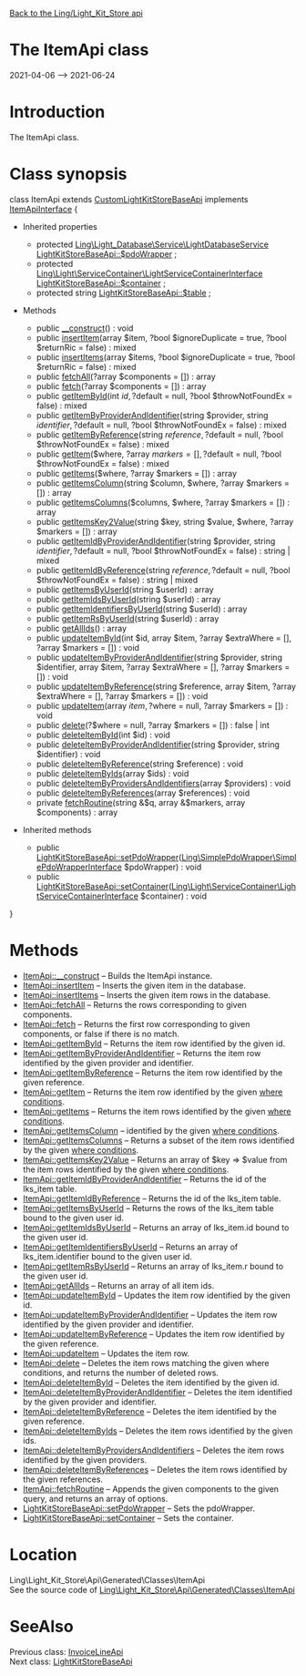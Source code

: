[Back to the Ling/Light_Kit_Store api](https://github.com/lingtalfi/Light_Kit_Store/blob/master/doc/api/Ling/Light_Kit_Store.md)



The ItemApi class
================
2021-04-06 --> 2021-06-24






Introduction
============

The ItemApi class.



Class synopsis
==============


class <span class="pl-k">ItemApi</span> extends [CustomLightKitStoreBaseApi](https://github.com/lingtalfi/Light_Kit_Store/blob/master/doc/api/Ling/Light_Kit_Store/Api/Custom/Classes/CustomLightKitStoreBaseApi.md) implements [ItemApiInterface](https://github.com/lingtalfi/Light_Kit_Store/blob/master/doc/api/Ling/Light_Kit_Store/Api/Generated/Interfaces/ItemApiInterface.md) {

- Inherited properties
    - protected [Ling\Light_Database\Service\LightDatabaseService](https://github.com/lingtalfi/Light_Database/blob/master/doc/api/Ling/Light_Database/Service/LightDatabaseService.md) [LightKitStoreBaseApi::$pdoWrapper](#property-pdoWrapper) ;
    - protected [Ling\Light\ServiceContainer\LightServiceContainerInterface](https://github.com/lingtalfi/Light/blob/master/doc/api/Ling/Light/ServiceContainer/LightServiceContainerInterface.md) [LightKitStoreBaseApi::$container](#property-container) ;
    - protected string [LightKitStoreBaseApi::$table](#property-table) ;

- Methods
    - public [__construct](https://github.com/lingtalfi/Light_Kit_Store/blob/master/doc/api/Ling/Light_Kit_Store/Api/Generated/Classes/ItemApi/__construct.md)() : void
    - public [insertItem](https://github.com/lingtalfi/Light_Kit_Store/blob/master/doc/api/Ling/Light_Kit_Store/Api/Generated/Classes/ItemApi/insertItem.md)(array $item, ?bool $ignoreDuplicate = true, ?bool $returnRic = false) : mixed
    - public [insertItems](https://github.com/lingtalfi/Light_Kit_Store/blob/master/doc/api/Ling/Light_Kit_Store/Api/Generated/Classes/ItemApi/insertItems.md)(array $items, ?bool $ignoreDuplicate = true, ?bool $returnRic = false) : mixed
    - public [fetchAll](https://github.com/lingtalfi/Light_Kit_Store/blob/master/doc/api/Ling/Light_Kit_Store/Api/Generated/Classes/ItemApi/fetchAll.md)(?array $components = []) : array
    - public [fetch](https://github.com/lingtalfi/Light_Kit_Store/blob/master/doc/api/Ling/Light_Kit_Store/Api/Generated/Classes/ItemApi/fetch.md)(?array $components = []) : array
    - public [getItemById](https://github.com/lingtalfi/Light_Kit_Store/blob/master/doc/api/Ling/Light_Kit_Store/Api/Generated/Classes/ItemApi/getItemById.md)(int $id, ?$default = null, ?bool $throwNotFoundEx = false) : mixed
    - public [getItemByProviderAndIdentifier](https://github.com/lingtalfi/Light_Kit_Store/blob/master/doc/api/Ling/Light_Kit_Store/Api/Generated/Classes/ItemApi/getItemByProviderAndIdentifier.md)(string $provider, string $identifier, ?$default = null, ?bool $throwNotFoundEx = false) : mixed
    - public [getItemByReference](https://github.com/lingtalfi/Light_Kit_Store/blob/master/doc/api/Ling/Light_Kit_Store/Api/Generated/Classes/ItemApi/getItemByReference.md)(string $reference, ?$default = null, ?bool $throwNotFoundEx = false) : mixed
    - public [getItem](https://github.com/lingtalfi/Light_Kit_Store/blob/master/doc/api/Ling/Light_Kit_Store/Api/Generated/Classes/ItemApi/getItem.md)($where, ?array $markers = [], ?$default = null, ?bool $throwNotFoundEx = false) : mixed
    - public [getItems](https://github.com/lingtalfi/Light_Kit_Store/blob/master/doc/api/Ling/Light_Kit_Store/Api/Generated/Classes/ItemApi/getItems.md)($where, ?array $markers = []) : array
    - public [getItemsColumn](https://github.com/lingtalfi/Light_Kit_Store/blob/master/doc/api/Ling/Light_Kit_Store/Api/Generated/Classes/ItemApi/getItemsColumn.md)(string $column, $where, ?array $markers = []) : array
    - public [getItemsColumns](https://github.com/lingtalfi/Light_Kit_Store/blob/master/doc/api/Ling/Light_Kit_Store/Api/Generated/Classes/ItemApi/getItemsColumns.md)($columns, $where, ?array $markers = []) : array
    - public [getItemsKey2Value](https://github.com/lingtalfi/Light_Kit_Store/blob/master/doc/api/Ling/Light_Kit_Store/Api/Generated/Classes/ItemApi/getItemsKey2Value.md)(string $key, string $value, $where, ?array $markers = []) : array
    - public [getItemIdByProviderAndIdentifier](https://github.com/lingtalfi/Light_Kit_Store/blob/master/doc/api/Ling/Light_Kit_Store/Api/Generated/Classes/ItemApi/getItemIdByProviderAndIdentifier.md)(string $provider, string $identifier, ?$default = null, ?bool $throwNotFoundEx = false) : string | mixed
    - public [getItemIdByReference](https://github.com/lingtalfi/Light_Kit_Store/blob/master/doc/api/Ling/Light_Kit_Store/Api/Generated/Classes/ItemApi/getItemIdByReference.md)(string $reference, ?$default = null, ?bool $throwNotFoundEx = false) : string | mixed
    - public [getItemsByUserId](https://github.com/lingtalfi/Light_Kit_Store/blob/master/doc/api/Ling/Light_Kit_Store/Api/Generated/Classes/ItemApi/getItemsByUserId.md)(string $userId) : array
    - public [getItemIdsByUserId](https://github.com/lingtalfi/Light_Kit_Store/blob/master/doc/api/Ling/Light_Kit_Store/Api/Generated/Classes/ItemApi/getItemIdsByUserId.md)(string $userId) : array
    - public [getItemIdentifiersByUserId](https://github.com/lingtalfi/Light_Kit_Store/blob/master/doc/api/Ling/Light_Kit_Store/Api/Generated/Classes/ItemApi/getItemIdentifiersByUserId.md)(string $userId) : array
    - public [getItemRsByUserId](https://github.com/lingtalfi/Light_Kit_Store/blob/master/doc/api/Ling/Light_Kit_Store/Api/Generated/Classes/ItemApi/getItemRsByUserId.md)(string $userId) : array
    - public [getAllIds](https://github.com/lingtalfi/Light_Kit_Store/blob/master/doc/api/Ling/Light_Kit_Store/Api/Generated/Classes/ItemApi/getAllIds.md)() : array
    - public [updateItemById](https://github.com/lingtalfi/Light_Kit_Store/blob/master/doc/api/Ling/Light_Kit_Store/Api/Generated/Classes/ItemApi/updateItemById.md)(int $id, array $item, ?array $extraWhere = [], ?array $markers = []) : void
    - public [updateItemByProviderAndIdentifier](https://github.com/lingtalfi/Light_Kit_Store/blob/master/doc/api/Ling/Light_Kit_Store/Api/Generated/Classes/ItemApi/updateItemByProviderAndIdentifier.md)(string $provider, string $identifier, array $item, ?array $extraWhere = [], ?array $markers = []) : void
    - public [updateItemByReference](https://github.com/lingtalfi/Light_Kit_Store/blob/master/doc/api/Ling/Light_Kit_Store/Api/Generated/Classes/ItemApi/updateItemByReference.md)(string $reference, array $item, ?array $extraWhere = [], ?array $markers = []) : void
    - public [updateItem](https://github.com/lingtalfi/Light_Kit_Store/blob/master/doc/api/Ling/Light_Kit_Store/Api/Generated/Classes/ItemApi/updateItem.md)(array $item, ?$where = null, ?array $markers = []) : void
    - public [delete](https://github.com/lingtalfi/Light_Kit_Store/blob/master/doc/api/Ling/Light_Kit_Store/Api/Generated/Classes/ItemApi/delete.md)(?$where = null, ?array $markers = []) : false | int
    - public [deleteItemById](https://github.com/lingtalfi/Light_Kit_Store/blob/master/doc/api/Ling/Light_Kit_Store/Api/Generated/Classes/ItemApi/deleteItemById.md)(int $id) : void
    - public [deleteItemByProviderAndIdentifier](https://github.com/lingtalfi/Light_Kit_Store/blob/master/doc/api/Ling/Light_Kit_Store/Api/Generated/Classes/ItemApi/deleteItemByProviderAndIdentifier.md)(string $provider, string $identifier) : void
    - public [deleteItemByReference](https://github.com/lingtalfi/Light_Kit_Store/blob/master/doc/api/Ling/Light_Kit_Store/Api/Generated/Classes/ItemApi/deleteItemByReference.md)(string $reference) : void
    - public [deleteItemByIds](https://github.com/lingtalfi/Light_Kit_Store/blob/master/doc/api/Ling/Light_Kit_Store/Api/Generated/Classes/ItemApi/deleteItemByIds.md)(array $ids) : void
    - public [deleteItemByProvidersAndIdentifiers](https://github.com/lingtalfi/Light_Kit_Store/blob/master/doc/api/Ling/Light_Kit_Store/Api/Generated/Classes/ItemApi/deleteItemByProvidersAndIdentifiers.md)(array $providers) : void
    - public [deleteItemByReferences](https://github.com/lingtalfi/Light_Kit_Store/blob/master/doc/api/Ling/Light_Kit_Store/Api/Generated/Classes/ItemApi/deleteItemByReferences.md)(array $references) : void
    - private [fetchRoutine](https://github.com/lingtalfi/Light_Kit_Store/blob/master/doc/api/Ling/Light_Kit_Store/Api/Generated/Classes/ItemApi/fetchRoutine.md)(string &$q, array &$markers, array $components) : array

- Inherited methods
    - public [LightKitStoreBaseApi::setPdoWrapper](https://github.com/lingtalfi/Light_Kit_Store/blob/master/doc/api/Ling/Light_Kit_Store/Api/Generated/Classes/LightKitStoreBaseApi/setPdoWrapper.md)([Ling\SimplePdoWrapper\SimplePdoWrapperInterface](https://github.com/lingtalfi/SimplePdoWrapper/blob/master/doc/api/Ling/SimplePdoWrapper/SimplePdoWrapperInterface.md) $pdoWrapper) : void
    - public [LightKitStoreBaseApi::setContainer](https://github.com/lingtalfi/Light_Kit_Store/blob/master/doc/api/Ling/Light_Kit_Store/Api/Generated/Classes/LightKitStoreBaseApi/setContainer.md)([Ling\Light\ServiceContainer\LightServiceContainerInterface](https://github.com/lingtalfi/Light/blob/master/doc/api/Ling/Light/ServiceContainer/LightServiceContainerInterface.md) $container) : void

}






Methods
==============

- [ItemApi::__construct](https://github.com/lingtalfi/Light_Kit_Store/blob/master/doc/api/Ling/Light_Kit_Store/Api/Generated/Classes/ItemApi/__construct.md) &ndash; Builds the ItemApi instance.
- [ItemApi::insertItem](https://github.com/lingtalfi/Light_Kit_Store/blob/master/doc/api/Ling/Light_Kit_Store/Api/Generated/Classes/ItemApi/insertItem.md) &ndash; Inserts the given item in the database.
- [ItemApi::insertItems](https://github.com/lingtalfi/Light_Kit_Store/blob/master/doc/api/Ling/Light_Kit_Store/Api/Generated/Classes/ItemApi/insertItems.md) &ndash; Inserts the given item rows in the database.
- [ItemApi::fetchAll](https://github.com/lingtalfi/Light_Kit_Store/blob/master/doc/api/Ling/Light_Kit_Store/Api/Generated/Classes/ItemApi/fetchAll.md) &ndash; Returns the rows corresponding to given components.
- [ItemApi::fetch](https://github.com/lingtalfi/Light_Kit_Store/blob/master/doc/api/Ling/Light_Kit_Store/Api/Generated/Classes/ItemApi/fetch.md) &ndash; Returns the first row corresponding to given components, or false if there is no match.
- [ItemApi::getItemById](https://github.com/lingtalfi/Light_Kit_Store/blob/master/doc/api/Ling/Light_Kit_Store/Api/Generated/Classes/ItemApi/getItemById.md) &ndash; Returns the item row identified by the given id.
- [ItemApi::getItemByProviderAndIdentifier](https://github.com/lingtalfi/Light_Kit_Store/blob/master/doc/api/Ling/Light_Kit_Store/Api/Generated/Classes/ItemApi/getItemByProviderAndIdentifier.md) &ndash; Returns the item row identified by the given provider and identifier.
- [ItemApi::getItemByReference](https://github.com/lingtalfi/Light_Kit_Store/blob/master/doc/api/Ling/Light_Kit_Store/Api/Generated/Classes/ItemApi/getItemByReference.md) &ndash; Returns the item row identified by the given reference.
- [ItemApi::getItem](https://github.com/lingtalfi/Light_Kit_Store/blob/master/doc/api/Ling/Light_Kit_Store/Api/Generated/Classes/ItemApi/getItem.md) &ndash; Returns the item row identified by the given [where conditions](https://github.com/lingtalfi/SimplePdoWrapper#the-where-conditions).
- [ItemApi::getItems](https://github.com/lingtalfi/Light_Kit_Store/blob/master/doc/api/Ling/Light_Kit_Store/Api/Generated/Classes/ItemApi/getItems.md) &ndash; Returns the item rows identified by the given [where conditions](https://github.com/lingtalfi/SimplePdoWrapper#the-where-conditions).
- [ItemApi::getItemsColumn](https://github.com/lingtalfi/Light_Kit_Store/blob/master/doc/api/Ling/Light_Kit_Store/Api/Generated/Classes/ItemApi/getItemsColumn.md) &ndash; identified by the given [where conditions](https://github.com/lingtalfi/SimplePdoWrapper#the-where-conditions).
- [ItemApi::getItemsColumns](https://github.com/lingtalfi/Light_Kit_Store/blob/master/doc/api/Ling/Light_Kit_Store/Api/Generated/Classes/ItemApi/getItemsColumns.md) &ndash; Returns a subset of the item rows identified by the given [where conditions](https://github.com/lingtalfi/SimplePdoWrapper#the-where-conditions).
- [ItemApi::getItemsKey2Value](https://github.com/lingtalfi/Light_Kit_Store/blob/master/doc/api/Ling/Light_Kit_Store/Api/Generated/Classes/ItemApi/getItemsKey2Value.md) &ndash; Returns an array of $key => $value from the item rows identified by the given [where conditions](https://github.com/lingtalfi/SimplePdoWrapper#the-where-conditions).
- [ItemApi::getItemIdByProviderAndIdentifier](https://github.com/lingtalfi/Light_Kit_Store/blob/master/doc/api/Ling/Light_Kit_Store/Api/Generated/Classes/ItemApi/getItemIdByProviderAndIdentifier.md) &ndash; Returns the id of the lks_item table.
- [ItemApi::getItemIdByReference](https://github.com/lingtalfi/Light_Kit_Store/blob/master/doc/api/Ling/Light_Kit_Store/Api/Generated/Classes/ItemApi/getItemIdByReference.md) &ndash; Returns the id of the lks_item table.
- [ItemApi::getItemsByUserId](https://github.com/lingtalfi/Light_Kit_Store/blob/master/doc/api/Ling/Light_Kit_Store/Api/Generated/Classes/ItemApi/getItemsByUserId.md) &ndash; Returns the rows of the lks_item table bound to the given user id.
- [ItemApi::getItemIdsByUserId](https://github.com/lingtalfi/Light_Kit_Store/blob/master/doc/api/Ling/Light_Kit_Store/Api/Generated/Classes/ItemApi/getItemIdsByUserId.md) &ndash; Returns an array of lks_item.id bound to the given user id.
- [ItemApi::getItemIdentifiersByUserId](https://github.com/lingtalfi/Light_Kit_Store/blob/master/doc/api/Ling/Light_Kit_Store/Api/Generated/Classes/ItemApi/getItemIdentifiersByUserId.md) &ndash; Returns an array of lks_item.identifier bound to the given user id.
- [ItemApi::getItemRsByUserId](https://github.com/lingtalfi/Light_Kit_Store/blob/master/doc/api/Ling/Light_Kit_Store/Api/Generated/Classes/ItemApi/getItemRsByUserId.md) &ndash; Returns an array of lks_item.r bound to the given user id.
- [ItemApi::getAllIds](https://github.com/lingtalfi/Light_Kit_Store/blob/master/doc/api/Ling/Light_Kit_Store/Api/Generated/Classes/ItemApi/getAllIds.md) &ndash; Returns an array of all item ids.
- [ItemApi::updateItemById](https://github.com/lingtalfi/Light_Kit_Store/blob/master/doc/api/Ling/Light_Kit_Store/Api/Generated/Classes/ItemApi/updateItemById.md) &ndash; Updates the item row identified by the given id.
- [ItemApi::updateItemByProviderAndIdentifier](https://github.com/lingtalfi/Light_Kit_Store/blob/master/doc/api/Ling/Light_Kit_Store/Api/Generated/Classes/ItemApi/updateItemByProviderAndIdentifier.md) &ndash; Updates the item row identified by the given provider and identifier.
- [ItemApi::updateItemByReference](https://github.com/lingtalfi/Light_Kit_Store/blob/master/doc/api/Ling/Light_Kit_Store/Api/Generated/Classes/ItemApi/updateItemByReference.md) &ndash; Updates the item row identified by the given reference.
- [ItemApi::updateItem](https://github.com/lingtalfi/Light_Kit_Store/blob/master/doc/api/Ling/Light_Kit_Store/Api/Generated/Classes/ItemApi/updateItem.md) &ndash; Updates the item row.
- [ItemApi::delete](https://github.com/lingtalfi/Light_Kit_Store/blob/master/doc/api/Ling/Light_Kit_Store/Api/Generated/Classes/ItemApi/delete.md) &ndash; Deletes the item rows matching the given where conditions, and returns the number of deleted rows.
- [ItemApi::deleteItemById](https://github.com/lingtalfi/Light_Kit_Store/blob/master/doc/api/Ling/Light_Kit_Store/Api/Generated/Classes/ItemApi/deleteItemById.md) &ndash; Deletes the item identified by the given id.
- [ItemApi::deleteItemByProviderAndIdentifier](https://github.com/lingtalfi/Light_Kit_Store/blob/master/doc/api/Ling/Light_Kit_Store/Api/Generated/Classes/ItemApi/deleteItemByProviderAndIdentifier.md) &ndash; Deletes the item identified by the given provider and identifier.
- [ItemApi::deleteItemByReference](https://github.com/lingtalfi/Light_Kit_Store/blob/master/doc/api/Ling/Light_Kit_Store/Api/Generated/Classes/ItemApi/deleteItemByReference.md) &ndash; Deletes the item identified by the given reference.
- [ItemApi::deleteItemByIds](https://github.com/lingtalfi/Light_Kit_Store/blob/master/doc/api/Ling/Light_Kit_Store/Api/Generated/Classes/ItemApi/deleteItemByIds.md) &ndash; Deletes the item rows identified by the given ids.
- [ItemApi::deleteItemByProvidersAndIdentifiers](https://github.com/lingtalfi/Light_Kit_Store/blob/master/doc/api/Ling/Light_Kit_Store/Api/Generated/Classes/ItemApi/deleteItemByProvidersAndIdentifiers.md) &ndash; Deletes the item rows identified by the given providers.
- [ItemApi::deleteItemByReferences](https://github.com/lingtalfi/Light_Kit_Store/blob/master/doc/api/Ling/Light_Kit_Store/Api/Generated/Classes/ItemApi/deleteItemByReferences.md) &ndash; Deletes the item rows identified by the given references.
- [ItemApi::fetchRoutine](https://github.com/lingtalfi/Light_Kit_Store/blob/master/doc/api/Ling/Light_Kit_Store/Api/Generated/Classes/ItemApi/fetchRoutine.md) &ndash; Appends the given components to the given query, and returns an array of options.
- [LightKitStoreBaseApi::setPdoWrapper](https://github.com/lingtalfi/Light_Kit_Store/blob/master/doc/api/Ling/Light_Kit_Store/Api/Generated/Classes/LightKitStoreBaseApi/setPdoWrapper.md) &ndash; Sets the pdoWrapper.
- [LightKitStoreBaseApi::setContainer](https://github.com/lingtalfi/Light_Kit_Store/blob/master/doc/api/Ling/Light_Kit_Store/Api/Generated/Classes/LightKitStoreBaseApi/setContainer.md) &ndash; Sets the container.





Location
=============
Ling\Light_Kit_Store\Api\Generated\Classes\ItemApi<br>
See the source code of [Ling\Light_Kit_Store\Api\Generated\Classes\ItemApi](https://github.com/lingtalfi/Light_Kit_Store/blob/master/Api/Generated/Classes/ItemApi.php)



SeeAlso
==============
Previous class: [InvoiceLineApi](https://github.com/lingtalfi/Light_Kit_Store/blob/master/doc/api/Ling/Light_Kit_Store/Api/Generated/Classes/InvoiceLineApi.md)<br>Next class: [LightKitStoreBaseApi](https://github.com/lingtalfi/Light_Kit_Store/blob/master/doc/api/Ling/Light_Kit_Store/Api/Generated/Classes/LightKitStoreBaseApi.md)<br>
